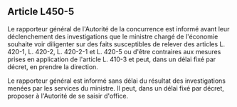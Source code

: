 Article L450-5
----
Le rapporteur général de l'Autorité de la concurrence est informé avant leur
déclenchement des investigations que le ministre chargé de l'économie souhaite
voir diligenter sur des faits susceptibles de relever des articles L. 420-1, L.
420-2, L. 420-2-1 et L. 420-5 ou d'être contraires aux mesures prises en
application de l'article L. 410-3 et peut, dans un délai fixé par décret, en
prendre la direction.

Le rapporteur général est informé sans délai du résultat des investigations
menées par les services du ministre. Il peut, dans un délai fixé par décret,
proposer à l'Autorité de se saisir d'office.
